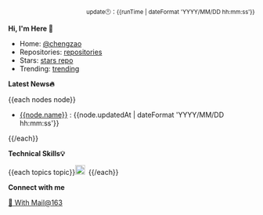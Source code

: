 <p align="right"><small>update🕛：{{runTime | dateFormat 'YYYY/MM/DD hh:mm:ss'}}</small></p>

**Hi, I'm Here 👋**

- Home: [@chengzao](https://github.com/chengzao)
- Repositories: [repositories](https://github.com/chengzao?tab=repositories)
- Stars: [stars repo](https://github.com/chengzao?tab=stars)
- Trending: [trending](https://github.com/trending)

**Latest News🔥**

{{each nodes node}}

- [{{node.name}}]({{node.url}}) : {{node.updatedAt | dateFormat 'YYYY/MM/DD hh:mm:ss'}}

{{/each}}

**Technical Skills💡**

  {{each topics topic}}<code><img height="20" src="{{topic.url}}/{{topic.name}}/{{topic.name}}.png">&emsp;</code>{{/each}}

**Connect with me**

  <a href="mailto:czhlink@163.com">💌 With Mail@163</a>